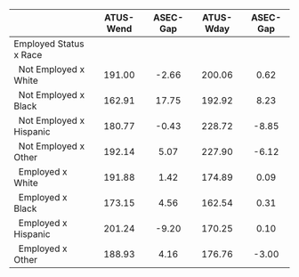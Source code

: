 
|                      |    ATUS-Wend |     ASEC-Gap |    ATUS-Wday |     ASEC-Gap |
| -------------------- | :----------: | :----------: | :----------: | :----------: |
| Employed Status x Race |              |              |              |              |
| &nbsp;&nbsp;Not Employed x White |       191.00 |        -2.66 |       200.06 |         0.62 |
| &nbsp;&nbsp;Not Employed x Black |       162.91 |        17.75 |       192.92 |         8.23 |
| &nbsp;&nbsp;Not Employed x Hispanic |       180.77 |        -0.43 |       228.72 |        -8.85 |
| &nbsp;&nbsp;Not Employed x Other |       192.14 |         5.07 |       227.90 |        -6.12 |
| &nbsp;&nbsp;Employed x White |       191.88 |         1.42 |       174.89 |         0.09 |
| &nbsp;&nbsp;Employed x Black |       173.15 |         4.56 |       162.54 |         0.31 |
| &nbsp;&nbsp;Employed x Hispanic |       201.24 |        -9.20 |       170.25 |         0.10 |
| &nbsp;&nbsp;Employed x Other |       188.93 |         4.16 |       176.76 |        -3.00 |

